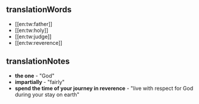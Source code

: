 ## translationWords

* [[en:tw:father]]
* [[en:tw:holy]]
* [[en:tw:judge]]
* [[en:tw:reverence]]

## translationNotes

* **the one** - "God"
* **impartially** - "fairly"
* **spend the time of your journey in reverence** - "live with respect for God during your stay on earth"
